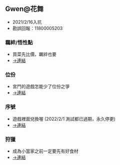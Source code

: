 ## Gwen@花舞 
* 2021/2/16入坑
* 勘誤回報：11800005203

### 羈絆/悟性點

* 買菜先比價，羈絆也要
* [->連結](https://gwen118.github.io/Gwen/ca.html)

### 位份

* 宮鬥的遊戲怎能少了位份之爭
* [->連結](https://github.com/Gwen118/Gwen/blob/217a6ee5f11ddf71d403a596e2992bb1dd04a028/%E4%BD%8D%E4%BB%BD.md)


### 序號

* 遊戲裡面兌換喔 (2022/2/1 測試都已過期，永久停更)
* [->連結](https://github.com/molinehuang/gwen/blob/ca5588ad1200c77eed8cbe7d2a8e597caba39c31/%E5%BA%8F%E8%99%9F.md)

### 狩獵

* 成為小當家之前一定要先有好食材
* [->連結](https://github.com/molinehuang/gwen/blob/0a31110ddd073e0afeb393f70b4afbed3039e19d/%E7%8B%A9%E7%8D%B5.md)


